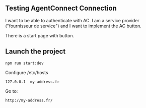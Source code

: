 ## Testing AgentConnect Connection

I want to be able to authenticate with AC. I am a service provider ("fournisseur de service") and I want to implement the AC button.

There is a start page with button.

## Launch the project

```
npm run start:dev
```

Configure /etc/hosts

```
127.0.0.1  my-address.fr

```

Go to:

```
http://my-address.fr/
```
